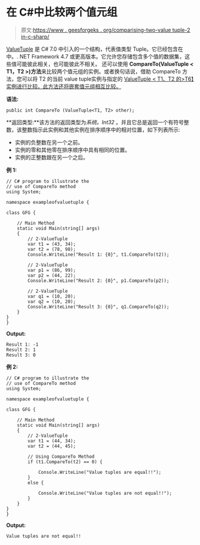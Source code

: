 # 在 C#中比较两个值元组

> 原文:[https://www . geesforgeks . org/comparising-two-value tuple-2 in-c-sharp/](https://www.geeksforgeeks.org/comparing-two-valuetuple-2-in-c-sharp/)

[ValueTuple](https://www.geeksforgeeks.org/valuetuple-in-c-sharp/) 是 C# 7.0 中引入的一个结构，代表值类型 Tuple。它已经包含在中。. NET Framework 4.7 或更高版本。它允许您存储包含多个值的数据集，这些值可能彼此相关，也可能彼此不相关。
还可以使用 **CompareTo(ValueTuple < T1，T2 >)方法**来比较两个值元组的实例。或者换句话说，借助 CompareTo 方法，您可以将 T2 的当前 value tuple<T1>实例与指定的 [ValueTuple < T1、T2 的>T6】实例进行比较。此方法还将嵌套值元组相互比较。](https://www.geeksforgeeks.org/c-sharp-valuetuple-2-struct/)

**语法:**

```
public int CompareTo (ValueTuple<T1, T2> other);

```

**返回类型:**该方法的返回类型为*系统。Int32* 。并且它总是返回一个有符号整数，该整数指示此实例和其他实例在排序顺序中的相对位置，如下列表所示:

*   实例的负整数在另一个之前。
*   实例的零和其他零在排序顺序中具有相同的位置。
*   实例的正整数跟在另一个之后。

**例 1:**

```
// C# program to illustrate the 
// use of CompareTo method
using System;

namespace exampleofvaluetuple {

class GFG {

    // Main Method
    static void Main(string[] args)
    {
        // 2-ValueTuple
        var t1 = (43, 34);
        var t2 = (78, 98);
        Console.WriteLine("Result 1: {0}", t1.CompareTo(t2));

        // 2-ValueTuple
        var p1 = (86, 99);
        var p2 = (44, 22);
        Console.WriteLine("Result 2: {0}", p1.CompareTo(p2));

        // 2-ValueTuple
        var q1 = (10, 20);
        var q2 = (10, 20);
        Console.WriteLine("Result 3: {0}", q1.CompareTo(q2));
    }
}
}
```

**Output:**

```
Result 1: -1
Result 2: 1
Result 3: 0

```

**例 2:**

```
// C# program to illustrate the 
// use of CompareTo method
using System;

namespace exampleofvaluetuple {

class GFG {

    // Main Method
    static void Main(string[] args)
    {
        // 2-ValueTuple
        var t1 = (44, 34);
        var t2 = (44, 45);

        // Using CompareTo Method
        if (t1.CompareTo(t2) == 0) {

            Console.WriteLine("Value tuples are equal!!");
        }
        else {

            Console.WriteLine("Value tuples are not equal!!");
        }
    }
}
}
```

**Output:**

```
Value tuples are not equal!!

```